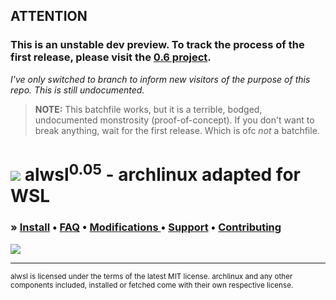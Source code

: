 ## ATTENTION

### **This is an unstable dev preview. To track the process of the first release, please visit the [0.6 project](https://github.com/turbo/alwsl/projects/1).**

*I've only switched to branch to inform new visitors of the purpose of this repo. This is still undocumented.*

> **NOTE:** This batchfile works, but it is a terrible, bodged, undocumented monstrosity (proof-of-concept). If you don't want to break anything, wait for the first release. Which is ofc *not* a batchfile.

# ![](http://imgur.com/piEDa9s.png) alwsl<sup>0.05</sup> - archlinux adapted for WSL

### &raquo; **[Install]() • [FAQ]() • [Modifications ]() • [Support]() • [Contributing]()**

![](http://imgur.com/1T2dyE5.png)

---

<sub>alwsl is licensed under the terms of the latest MIT license. archlinux and any other components included, installed or fetched come with their own respective license.</sub>
